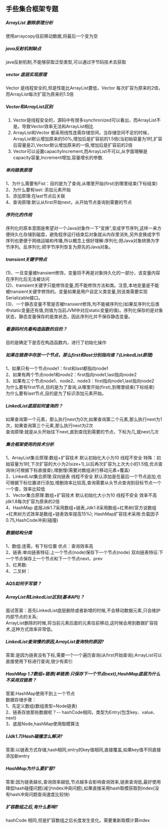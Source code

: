 ## 手些集合框架专题
##### ArrayList 删除原理分析
使用arraycopy往前移动数据,将最后一个变为空
##### java反射机制缺点
java反射机制,不能够获取泛型类型,可以通过字节码技术去获取
##### vector 底层实现原理
Vector 是线程安全的,但是性能比ArrayList要低，Vector 每次扩容为原来的2倍，而ArrayList每次扩容为原来的1.5倍
##### Vector和ArrayList区别
1. Vector是线程安全的，源码中有很多synchronized可以看出，而ArrayList不是。导致Vector效率无法和ArrayList相比    
2. ArrayList和Vector 都采用线性连需存储空间，当存储空间不足的时候，ArrayList默认增加原来的50%,增加后是扩容前的1.5倍(当初始容量为1时,扩容后容量是2),Vector默认增加原来的一倍,增加后是扩容前的2倍        
3. Vector可以设置capacityIncrement,而ArrayList不可以,从字面理解是capacity容量,Increment增加,容量增长的参数.  
##### 单向链表原理
1、为什么需要有Fist：目的是为了查询,从哪里开始(first)到哪里结束(下标结束)   
2、为什么要有last: 添加元素开始   
3、添加原理:在last节点后关联    
4、查询原理:默认从first开始next，从开始节点查询到需要的节点
##### 序列化的作用
序列化的原本意图是希望对一个Java对象作一下“变换”,变成字节序列,这样一来方便持久化存储到磁盘，避免程序运行结束后对象就从内存里消失,另外变换成字节序列也更便于网络运输和传播,所以概念上很好理解:序列化:把Java对象转换为字节序列。反序列化:把字节序列恢复为原先的Java对象。
##### transient关键字特点
(1)、一旦变量被transient修饰，变量将不再是对象持久化的一部分，该变量内容在序列化后无法被访问    
(2)、transient关键字只能修饰变量,而不能修饰方法和类。注意,本地变量是不能被transient关键字修饰的。变量如果是用户自定义类变量,则该类需要实现Serializable接口。    
(3)、一个静态变量不管是否被transient修饰,均不能被序列化(如果反序列化后类中static变量还有值,则值为当前JVM中对应static变量的值)。序列化保存的是对象状态，静态变量保存的是类状态，因此序列化并不保存静态变量。    
##### 看源码时先看构造函数的目的？
目的是确定下是否在构造函数内，进行了初始化操作
##### 如果在链表中存放一个节点，那么first和last分别指向谁？(LinkedList原理)
1、如果只有一个节点node1：first和last都指向node1    
2、如果有两个节点node1和node2：first指向node1,last指向node2    
3、如果有三个节点node1、node2、node3：first指向node1,last指向node2        
为什么要有first节点,目的是为了查询,从哪里开始(first),到哪里结束(下标结束)      
为什么要有last节点,目的是为了标识添加元素开始。 
##### LinkedList底层如何查询的？
如果查询第一个元素，那么执行next为0次,如果查询第二个元素,那么执行next为1次，如果查询第三个元素,那么执行next为2次  
查询原理:就是从头开始往下next,直到查找到需要的节点，下标为几,就next几次 
##### 集合框架使用的技术分析
1、ArrayList集合原理:数组+扩容技术 默认初始化大小为10 线程不安全 特殊：初始容量为1时,下次扩容的大小为2(size+1),以后再次扩容为上次大小的1.5倍,优点查询块(可根据下标直接查),增删慢(需要对数组进行移动元素+覆盖)                 
2、LinkedList集合原理:双向链表 线程不安全 默认添加是在最后一个节点追加,也可根据下标位置进行添加,增删效率比较高,查询需要从头节点查询到目标节点一个一个查，效率比较低        
3、Vector集合原理:数组+扩容技术 默认初始化大小为10 线程不安全 效率不高 jdk1.8每次扩容为原来的2倍    
4、HashMap 底层Jdk1.7采用数组+链表,Jdk1.8采用数组+红黑树(官方说数组+红黑树方式效率是数组+链表效率提高15%); HashMap扩容技术采用:负载因子0.75,HashCode冲突(碰撞)  
##### 数据结构分类
1、数组:连需，有下标位置 优点：查询效率高   
2、链表:单向链表特征:上一个节点(node)保存下一个节点(node) 双向链表特征:下一个节点保存上一个节点和下一个节点next、prev   
3、红黑数:   
4、二叉树：       
##### AQS如何手写锁？
##### ArrayList和LinkedList区别(基本API)？
面试答案：首先LinkedList底层删除或者新增的时候,不会移动数据元素,只会维护内部节点的关系;       
ArrayList删除的时候,将当前元素后面的元素往前移动,这时候会用到数据扩容技术,这种方式效率非常低。
##### LinkedList查询慢的原因,ArrayList查询快的原因?
答案:是因为链表没有下标,需要一个一个遍历查询(从first开始查询);ArrayList可以直接使用下标进行查询,很少有索引
##### HashMap 1.7数组+链表(单链表:只保存下一个节点next),HashMap底层为什么不采用双链表？
答案:HashMap使用不到上一个节点    
数据存储步骤：   
1、先定义数组(数组类型=Node链表)        
2、链表存放那些数据呢？-- hashCode相同，类型为Entry(包含key、value、next)   
3、底层Node<Entry>,hashMap使用取模算法
##### (Jdk1.7)Hash碰撞怎么解决?
答案:以链表方式存储,hash相同,entry的key值相同,直接覆盖,如果key值不同直接添加新entry
##### HashMap为什么要扩容?
答案:因为链表越长,查询效率越低,节点越多会影响查询效率,链表查询低,最好使用降低hash碰撞问题(减少index冲突问题),如果直接采用hash取模获取到index(没有hash冲突问题查询速度比较快)
##### 扩容数组之后,有什么影响?
hashCode 相同,但是扩容数组之后长度发生变化。需要重新取模计算index



